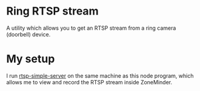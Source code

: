 # Ring RTSP stream
A utility which allows you to get an RTSP stream from a ring camera (doorbell) device.

# My setup
I run [rtsp-simple-server](https://github.com/aler9/rtsp-simple-server) on the same machine as this node program, which allows me to view and record the RTSP stream inside ZoneMinder.
